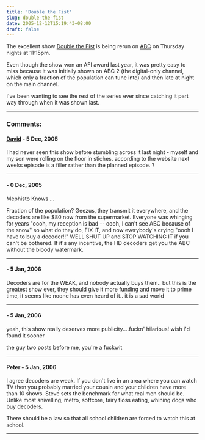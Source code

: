 ```yaml
---
title: 'Double the Fist'
slug: double-the-fist
date: 2005-12-12T15:19:43+08:00
draft: false
---
```


The excellent show [Double the
Fist](http://www.abc.net.au/doublethefist/) is being rerun on
[ABC](http://www.abc.net.au/tv/) on Thursday nights at 11:15pm.

Even though the show won an AFI award last year, it was pretty easy to
miss because it was initially shown on ABC 2 (the digital-only channel,
which only a fraction of the population can tune into) and then late at
night on the main channel.

I\'ve been wanting to see the rest of the series ever since catching it
part way through when it was shown last.

---
### Comments:
#### [David](http://www.demasijones.com) - <time datetime="2005-12-16 17:55:15">5 Dec, 2005</time>

I had never seen this show before stumbling across it last night -
myself and my son were rolling on the floor in stiches. according to the
website next weeks episode is a filler rather than the planned episode.
?

---
####  - <time datetime="2005-12-18 13:12:29">0 Dec, 2005</time>

Mephisto Knows \...

Fraction of the population? Geezus, they transmit it everywhere, and the
decoders are like \$80 now from the supermarket. Everyone was whinging
for years \"oooh, my reception is bad \-- oooh, I can\'t see ABC because
of the snow\" so what do they do, FIX IT, and now everybody\'s crying
\"oooh I have to buy a decoder!!\" WELL SHUT UP and STOP WATCHING IT if
you can\'t be bothered. If it\'s any incentive, the HD decoders get you
the ABC without the bloody watermark.

---
####  - <time datetime="2006-01-20 05:07:41">5 Jan, 2006</time>

Decoders are for the WEAK, and nobody actually buys them.. but this is
the greatest show ever, they should give it more funding and move it to
prime time, it seems like noone has even heard of it.. it is a sad world

---
####  - <time datetime="2006-01-27 00:54:46">5 Jan, 2006</time>

yeah, this show really deserves more publicity\....fuckn\' hilarious!
wish i\'d found it sooner

the guy two posts before me, you\'re a fuckwit

---
#### Peter - <time datetime="2006-01-27 02:50:51">5 Jan, 2006</time>

I agree decoders are weak. If you don\'t live in an area where you can
watch TV then you probably married your cousin and your children have
more than 10 shows. Steve sets the benchmark for what real men should
be. Unlike most snivelling, metro, softcore, fairy floss eating, whining
dogs who buy decoders.

There should be a law so that all school children are forced to watch
this at school.

---
